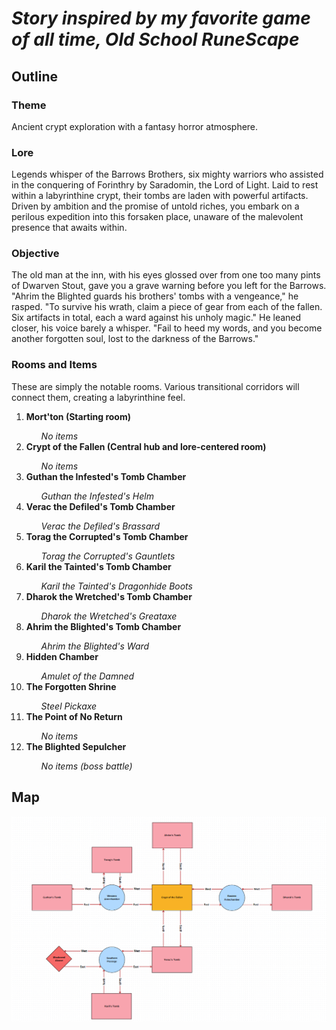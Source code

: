 # **_Story inspired by my favorite game of all time, Old School RuneScape_**

## Outline
### Theme
Ancient crypt exploration with a fantasy horror atmosphere.

### Lore
Legends whisper of the Barrows Brothers, six mighty warriors who assisted in the conquering of Forinthry by Saradomin, the Lord of Light. Laid to rest within a labyrinthine crypt, their tombs are laden with powerful artifacts. Driven by ambition and the promise of untold riches, you embark on a perilous expedition into this forsaken place, unaware of the malevolent presence that awaits within. 

### Objective
The old man at the inn, with his eyes glossed over from one too many pints of Dwarven Stout, gave you a grave warning before you left for the Barrows. "Ahrim the Blighted guards his brothers' tombs with a vengeance," he rasped. "To survive his wrath, claim a piece of gear from each of the fallen. Six artifacts in total, each a ward against his unholy magic." He leaned closer, his voice barely a whisper. "Fail to heed my words, and you become another forgotten soul, lost to the darkness of the Barrows."

### Rooms and Items
These are simply the notable rooms. Various transitional corridors will connect them, creating a labyrinthine feel.
<ol>
    <li><strong>Mort'ton (Starting room)</strong></li>
        <ul> <em>No items</em> </ul>
    <li><strong>Crypt of the Fallen (Central hub and lore-centered room) </strong></li>
        <ul> <em>No items</em> </ul>
    <li><strong>Guthan the Infested's Tomb Chamber</strong></li>
        <ul> <em>Guthan the Infested's Helm</em> </ul>
    <li><strong>Verac the Defiled's Tomb Chamber </strong></li>
        <ul> <em>Verac the Defiled's Brassard</em> </ul>
    <li><strong>Torag the Corrupted's Tomb Chamber </strong></li>
        <ul> <em>Torag the Corrupted's Gauntlets</em> </ul>
    <li><strong>Karil the Tainted's Tomb Chamber </strong></li>
        <ul> <em>Karil the Tainted's Dragonhide Boots</em> </ul>
    <li><strong>Dharok the Wretched's Tomb Chamber </strong></li>
        <ul> <em>Dharok the Wretched's Greataxe</em> </ul>
    <li><strong>Ahrim the Blighted's Tomb Chamber </strong></li>
        <ul> <em>Ahrim the Blighted's Ward</em> </ul>
    <li><strong>Hidden Chamber</strong></li>
        <ul> <em>Amulet of the Damned</em></ul>
    <li><strong>The Forgotten Shrine </strong></li>
        <ul> <em>Steel Pickaxe</em></ul>
    <li><strong>The Point of No Return </strong></li>
        <ul> <em>No items</em></ul>
    <li><strong>The Blighted Sepulcher </strong></li>
        <ul> <em>No items (boss battle)</em></ul>
</ol>

## Map
![map.png](map.png)